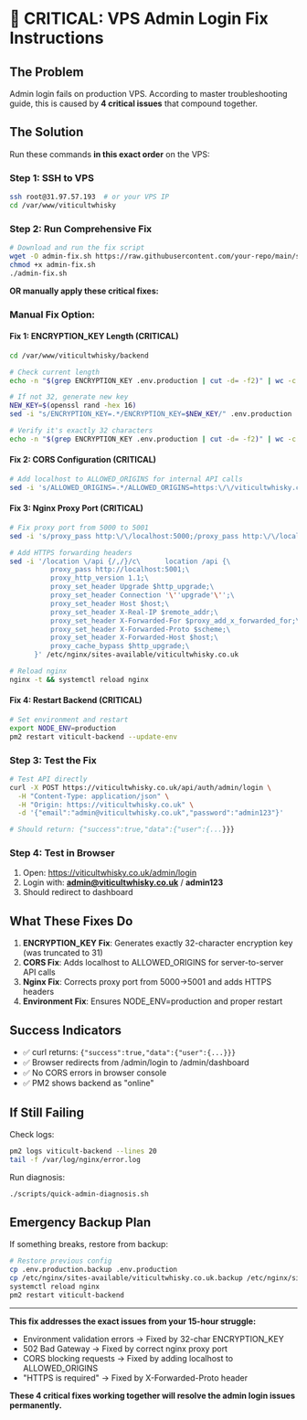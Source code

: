 # 🚨 CRITICAL: VPS Admin Login Fix Instructions

## The Problem
Admin login fails on production VPS. According to master troubleshooting guide, this is caused by **4 critical issues** that compound together.

## The Solution
Run these commands **in this exact order** on the VPS:

### Step 1: SSH to VPS
```bash
ssh root@31.97.57.193  # or your VPS IP
cd /var/www/viticultwhisky
```

### Step 2: Run Comprehensive Fix
```bash
# Download and run the fix script
wget -O admin-fix.sh https://raw.githubusercontent.com/your-repo/main/scripts/vps-admin-login-fix.sh
chmod +x admin-fix.sh
./admin-fix.sh
```

**OR manually apply these critical fixes:**

### Manual Fix Option:

#### Fix 1: ENCRYPTION_KEY Length (CRITICAL)
```bash
cd /var/www/viticultwhisky/backend

# Check current length
echo -n "$(grep ENCRYPTION_KEY .env.production | cut -d= -f2)" | wc -c

# If not 32, generate new key
NEW_KEY=$(openssl rand -hex 16)
sed -i "s/ENCRYPTION_KEY=.*/ENCRYPTION_KEY=$NEW_KEY/" .env.production

# Verify it's exactly 32 characters
echo -n "$(grep ENCRYPTION_KEY .env.production | cut -d= -f2)" | wc -c
```

#### Fix 2: CORS Configuration (CRITICAL)
```bash
# Add localhost to ALLOWED_ORIGINS for internal API calls
sed -i 's/ALLOWED_ORIGINS=.*/ALLOWED_ORIGINS=https:\/\/viticultwhisky.co.uk,https:\/\/www.viticultwhisky.co.uk,http:\/\/localhost:5001,http:\/\/127.0.0.1:5001/' .env.production
```

#### Fix 3: Nginx Proxy Port (CRITICAL)
```bash
# Fix proxy port from 5000 to 5001
sed -i 's/proxy_pass http:\/\/localhost:5000;/proxy_pass http:\/\/localhost:5001;/' /etc/nginx/sites-available/viticultwhisky.co.uk

# Add HTTPS forwarding headers
sed -i '/location \/api {/,/}/c\      location /api {\
          proxy_pass http://localhost:5001;\
          proxy_http_version 1.1;\
          proxy_set_header Upgrade $http_upgrade;\
          proxy_set_header Connection '\''upgrade'\'';\
          proxy_set_header Host $host;\
          proxy_set_header X-Real-IP $remote_addr;\
          proxy_set_header X-Forwarded-For $proxy_add_x_forwarded_for;\
          proxy_set_header X-Forwarded-Proto $scheme;\
          proxy_set_header X-Forwarded-Host $host;\
          proxy_cache_bypass $http_upgrade;\
      }' /etc/nginx/sites-available/viticultwhisky.co.uk

# Reload nginx
nginx -t && systemctl reload nginx
```

#### Fix 4: Restart Backend (CRITICAL)
```bash
# Set environment and restart
export NODE_ENV=production
pm2 restart viticult-backend --update-env
```

### Step 3: Test the Fix
```bash
# Test API directly
curl -X POST https://viticultwhisky.co.uk/api/auth/admin/login \
  -H "Content-Type: application/json" \
  -H "Origin: https://viticultwhisky.co.uk" \
  -d '{"email":"admin@viticultwhisky.co.uk","password":"admin123"}'

# Should return: {"success":true,"data":{"user":{...}}}
```

### Step 4: Test in Browser
1. Open: https://viticultwhisky.co.uk/admin/login
2. Login with: **admin@viticultwhisky.co.uk** / **admin123**
3. Should redirect to dashboard

## What These Fixes Do

1. **ENCRYPTION_KEY Fix**: Generates exactly 32-character encryption key (was truncated to 31)
2. **CORS Fix**: Adds localhost to ALLOWED_ORIGINS for server-to-server API calls
3. **Nginx Fix**: Corrects proxy port from 5000→5001 and adds HTTPS headers
4. **Environment Fix**: Ensures NODE_ENV=production and proper restart

## Success Indicators

- ✅ curl returns: `{"success":true,"data":{"user":{...}}}`
- ✅ Browser redirects from /admin/login to /admin/dashboard
- ✅ No CORS errors in browser console
- ✅ PM2 shows backend as "online"

## If Still Failing

Check logs:
```bash
pm2 logs viticult-backend --lines 20
tail -f /var/log/nginx/error.log
```

Run diagnosis:
```bash
./scripts/quick-admin-diagnosis.sh
```

## Emergency Backup Plan

If something breaks, restore from backup:
```bash
# Restore previous config
cp .env.production.backup .env.production
cp /etc/nginx/sites-available/viticultwhisky.co.uk.backup /etc/nginx/sites-available/viticultwhisky.co.uk
systemctl reload nginx
pm2 restart viticult-backend
```

---

**This fix addresses the exact issues from your 15-hour struggle:**
- Environment validation errors → Fixed by 32-char ENCRYPTION_KEY
- 502 Bad Gateway → Fixed by correct nginx proxy port
- CORS blocking requests → Fixed by adding localhost to ALLOWED_ORIGINS
- "HTTPS is required" → Fixed by X-Forwarded-Proto header

**These 4 critical fixes working together will resolve the admin login issues permanently.**